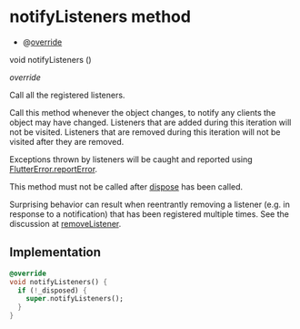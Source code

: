 


# notifyListeners method







- @[override](https://api.flutter.dev/flutter/dart-core/override-constant.html)

void notifyListeners
()

_<span class="feature">override</span>_



<p>Call all the registered listeners.</p>
<p>Call this method whenever the object changes, to notify any clients the
object may have changed. Listeners that are added during this iteration
will not be visited. Listeners that are removed during this iteration will
not be visited after they are removed.</p>
<p>Exceptions thrown by listeners will be caught and reported using
<a href="https://api.flutter.dev/flutter/foundation/FlutterError/reportError.html">FlutterError.reportError</a>.</p>
<p>This method must not be called after <a href="../../view_model_widgets_view_models_custom_drawer_view_model/CustomDrawerViewModel/dispose.md">dispose</a> has been called.</p>
<p>Surprising behavior can result when reentrantly removing a listener (e.g.
in response to a notification) that has been registered multiple times.
See the discussion at <a href="https://api.flutter.dev/flutter/foundation/ChangeNotifier/removeListener.html">removeListener</a>.</p>



## Implementation

```dart
@override
void notifyListeners() {
  if (!_disposed) {
    super.notifyListeners();
  }
}
```







